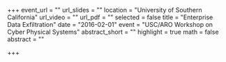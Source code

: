 +++
event_url = ""
url_slides = ""
location = "University of Southern California"
url_video = ""
url_pdf = ""
selected = false
title = "Enterprise Data Exfiltration"
date = "2016-02-01"
event = "USC/ARO Workshop on Cyber Physical Systems"
abstract_short = ""
highlight = true
math = false
abstract = ""

+++

